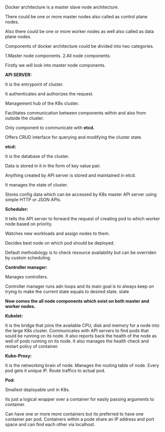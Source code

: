Docker architecture is a master slave node architecture.

There could be one or more master nodes also called as control plane nodes.

Also there could be one or more worker nodes as well also called as data plane nodes.

Components of docker architecture could be divided into two categories.

1.Master node components.
2.All node components.

Firstly we will look into master node components.

**API SERVER:**

It is the entrypoint of cluster.

It authenticates and authorizes the request.

Management hub of the K8s cluster.

Facilitates communication between components within and also from outside the cluster.

Only component to communicate with **etcd.**

Offers CRUD interface for querying and modifying the cluster state.


**etcd:**

It is the database of the cluster.

Data is stored in it in the form of key value pair.

Anything created by API server is stored and maintained in etcd.

It manages the state of cluster.

Stores config data which can be accessed by K8s master API server using simple HTTP or JSON APIs.

**Scheduler:**

It tells the API server to forward the request of creating pod to which worker node based on priority.

Watches new workloads and assign nodes to them.

Decides best node on which pod should be deployed.

Default methodology is to check resource availability but can be overriden by custom scheduling.

**Controller manager:**

Manages controllers.

Controller manager runs adn loops and its main goal is to always keep on trying to make the current state equals to desired state.
state


**Now comes the all node components which exist on both master and worker nodes.**

**Kubelet:**

It is the bridge that joins the available CPU, disk and memory for a node into the large K8s cluster.
Communicates with API servers to find pods that sould be running on its node.
It also reports back the health of the node as well of pods running on its node.
It also manages the health check and restart policy of container.

**Kube-Proxy:**

It is the networking brain of node.
Manages the routing table of node.
Every pod gets it unique IP.
Route traffics to actual pod.

**Pod:**

Smallest deployable unit in K8s.


Its just a logical wrapper over a container for easily passing arguments to container.

Can have one or more more containers but its preferred to have one container per pod.
Containers within a pode share an IP address and port space and can find each other via localhost.






